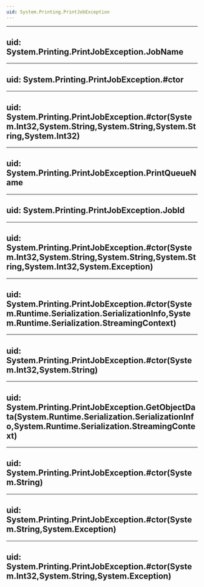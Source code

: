 ```yaml
---
uid: System.Printing.PrintJobException
---
```


---
uid: System.Printing.PrintJobException.JobName
---

---
uid: System.Printing.PrintJobException.#ctor
---

---
uid: System.Printing.PrintJobException.#ctor(System.Int32,System.String,System.String,System.String,System.Int32)
---

---
uid: System.Printing.PrintJobException.PrintQueueName
---

---
uid: System.Printing.PrintJobException.JobId
---

---
uid: System.Printing.PrintJobException.#ctor(System.Int32,System.String,System.String,System.String,System.Int32,System.Exception)
---

---
uid: System.Printing.PrintJobException.#ctor(System.Runtime.Serialization.SerializationInfo,System.Runtime.Serialization.StreamingContext)
---

---
uid: System.Printing.PrintJobException.#ctor(System.Int32,System.String)
---

---
uid: System.Printing.PrintJobException.GetObjectData(System.Runtime.Serialization.SerializationInfo,System.Runtime.Serialization.StreamingContext)
---

---
uid: System.Printing.PrintJobException.#ctor(System.String)
---

---
uid: System.Printing.PrintJobException.#ctor(System.String,System.Exception)
---

---
uid: System.Printing.PrintJobException.#ctor(System.Int32,System.String,System.Exception)
---

